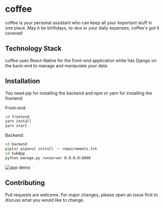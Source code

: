 # coffee

coffee is your personal assistant who can keep all your important stuff in one place. May it be birthdays, to-dos or your daily expenses, coffee's got it covered!

## Technology Stack

coffee uses React-Native for the front-end application while has Django on the back-end to manage and manipulate your data.

## Installation

You need pip for installing the backend and npm or yarn for installing the frontend

Front-end:

```bash
cd frontend
yarn install
yarn start
```

Backend:

```bash
cd backend
pip(or pipenv) install -r requirements.txt
cd SubApp
python manage.py runserver 0.0.0.0:8000
```

![app demo](gif.gif)

## Contributing

Pull requests are welcome. For major changes, please open an issue first to discuss what you would like to change.
